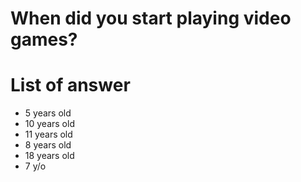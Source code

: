 # When did you start playing video games?

# List of answer
- 5 years old
- 10 years old
- 11 years old
- 8 years old
- 18 years old
- 7 y/o
